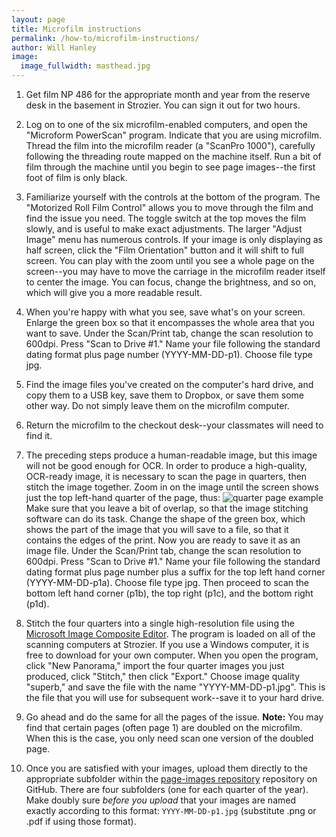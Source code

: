```yaml
---
layout: page
title: Microfilm instructions
permalink: /how-to/microfilm-instructions/
author: Will Hanley
image:
  image_fullwidth: masthead.jpg
---
```

1. Get film NP 486 for the appropriate month and year from the reserve desk in the basement in Strozier. You can sign it out for two hours.
2. Log on to one of the six microfilm-enabled computers, and open the "Microform PowerScan" program. Indicate that you are using microfilm. Thread the film into the microfilm reader (a "ScanPro 1000"), carefully following the threading route mapped on the machine itself. Run a bit of film through the machine until you begin to see page images--the first foot of film is only black.
3. Familiarize yourself with the controls at the bottom of the program. The "Motorized Roll Film Control" allows you to move through the film and find the issue you need. The toggle switch at the top moves the film slowly, and is useful to make exact adjustments. The larger "Adjust Image" menu has numerous controls. If your image is only displaying as half screen, click the "Film Orientation" button and it will shift to full screen. You can play with the zoom until you see a whole page on the screen--you may have to move the carriage in the microfilm reader itself to center the image. You can focus, change the brightness, and so on, which will give you a more readable result.
4. When you're happy with what you see, save what's on your screen. Enlarge the green box so that it encompasses the whole area that you want to save. Under the Scan/Print tab, change the scan resolution to 600dpi. Press "Scan to Drive #1." Name your file following the standard dating format plus page number (YYYY-MM-DD-p1). Choose file type jpg.
5. Find the image files you've created on the computer's hard drive, and copy them to a USB key, save them to Dropbox, or save them some other way. Do not simply leave them on the microfilm computer.
6. Return the microfilm to the checkout desk--your classmates will need to find it.

1. The preceding steps produce a human-readable image, but this image will not be good enough for OCR. In order to produce a high-quality, OCR-ready image, it is necessary to scan the page in quarters, then stitch the image together. Zoom in on the image until the screen shows just the top left-hand quarter of the page, thus:
![quarter page example](https://github.com/dig-eg-gaz/dig-eg-gaz.github.io/blob/master/images/quarter-page-example.jpg?raw=true)
Make sure that you leave a bit of overlap, so that the image stitching software can do its task. Change the shape of the green box, which shows the part of the image that you will save to a file, so that it contains the edges of the print. Now you are ready to save it as an image file. Under the Scan/Print tab, change the scan resolution to 600dpi. Press "Scan to Drive #1." Name your file following the standard dating format plus page number plus a suffix for the top left hand corner (YYYY-MM-DD-p1a). Choose file type jpg. Then proceed to scan the bottom left hand corner (p1b), the top right (p1c), and the bottom right (p1d).
4. Stitch the four quarters into a single high-resolution file using the [Microsoft Image Composite Editor](http://research.microsoft.com/en-us/um/redmond/projects/ice/). The program is loaded on all of the scanning computers at Strozier. If you use a Windows computer, it is free to download for your own computer. When you open the program, click "New Panorama," import the four quarter images you just produced, click "Stitch," then click "Export." Choose image quality "superb," and save the file with the name "YYYY-MM-DD-p1.jpg". This is the file that you will use for subsequent work--save it to your hard drive.
4. Go ahead and do the same for all the pages of the issue. **Note:** You may find that certain pages (often page 1) are doubled on the microfilm. When this is the case, you only need scan one version of the doubled page.
7. Once you are satisfied with your images, upload them directly to the appropriate subfolder within the [page-images repository](https://github.com/dig-eg-gaz/page-images) repository on GitHub. There are four subfolders (one for each quarter of the year). Make doubly sure *before you upload* that your images are named exactly according to this format: `YYYY-MM-DD-p1.jpg` (substitute .png or .pdf if using those format).
